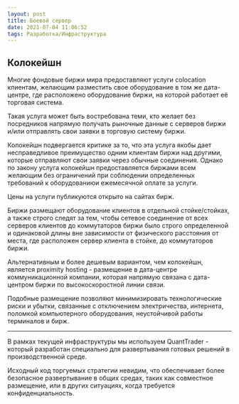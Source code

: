 ```yaml
---
layout: post
title: Боевой сервер
date: 2021-07-04 11:06:52
tags: Разработка/Инфраструктура
---
```


## Колокейшн

Многие фондовые биржи мира предоставляют услуги colocation клиентам,
желающим разместить свое оборудование в том же дата-центре,
где расположено оборудование биржи, на которой работает её торговая система.

Такая услуга может быть востребована теми, кто желает без посредников напрямую
получать рыночные данные с серверов биржи и/или отправлять свои заявки
в торговую систему биржи. 

Колокейшн подвергается критике за то, что эта услуга якобы дает несправедливое
преимущество одним клиентам биржи над другими, которые отправляют свои заявки
через обычные соединения. Однако по закону услуга колокейшн предоставляется
биржами всем желающим без ограничений при соблюдении определенных требований
к оборудованиюи ежемесячной оплате за услуги. 

Цены на услуги публикуются открыто на сайтах бирж.

Биржи размещают оборудование клиентов в отдельной стойке/стойках, а также строго
следят за тем, чтобы сетевое соединение от всех серверов клиентов до коммутаторов
биржи было строго определенной и одинаковой длины вне зависимости от физического
расстояния от места, где расположен сервер клиента в стойке, до коммутаторов биржи.

Альтернативным и более дешевым вариантом, чем колокейшн, является
proximity hosting - размещение в дата-центре коммуникационной компании, которая напрямую связана
с дата-центром биржи по высокоскоростной линии связи. 

Подобные размещение позволяют минимизировать технологические риски и убытки,
связанные с отключением электричества, интернета, поломкой компьютерного оборудования,
неустойчивой работы терминалов и бирж.


--------------------
В рамках текущей инфраструктуры мы используем QuantTrader - который разработан специально
для развертывания готовых решений в производственной среде.

Исходный код торгуемых стратегии невидим, что обеспечивает более безопасное развертывание
в общих средах, таких как совместное размещение, или в других ситуациях,
когда требуется конфиденциальность.

